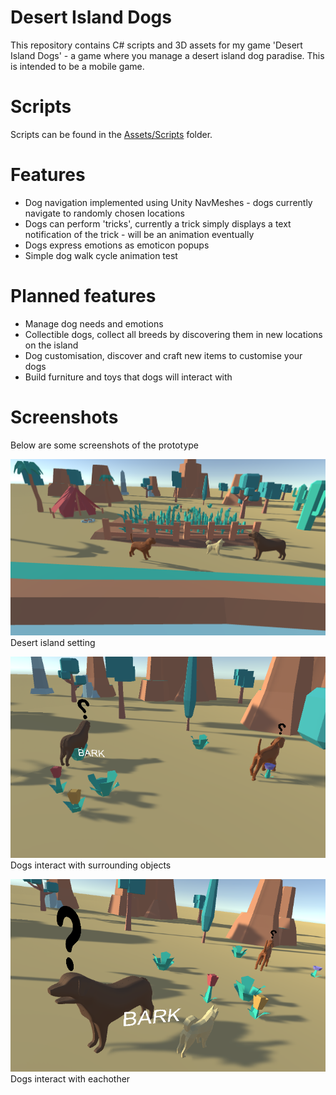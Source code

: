 # Desert Island Dogs

This repository contains C# scripts and 3D assets for my game 'Desert Island Dogs' - a game where you manage a desert island dog paradise. This is intended to be a mobile game. 

# Scripts

Scripts can be found in the [Assets/Scripts](./Assets/Scripts) folder.

# Features

- Dog navigation implemented using Unity NavMeshes - dogs currently navigate to randomly chosen locations
- Dogs can perform 'tricks', currently a trick simply displays a text notification of the trick - will be an animation eventually
- Dogs express emotions as emoticon popups
- Simple dog walk cycle animation test

# Planned features

- Manage dog needs and emotions
- Collectible dogs, collect all breeds by discovering them in new locations on the island 
- Dog customisation, discover and craft new items to customise your dogs
- Build furniture and toys that dogs will interact with

# Screenshots

Below are some screenshots of the prototype

![](./Screenshots/DesertIslandDogs.PNG)
Desert island setting

![](./Screenshots/Interactions.PNG)
Dogs interact with surrounding objects

![](./Screenshots/Interactions2.PNG)
Dogs interact with eachother
